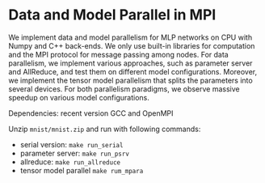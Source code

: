 # Data and Model Parallel in MPI
We implement data and model parallelism for MLP networks on CPU with Numpy and C++ back-ends. We only use built-in libraries for computation and the MPI protocol for message passing among nodes. For data parallelism, we implement various approaches, such as parameter server and AllReduce, and test them on different model configurations. Moreover, we implement the tensor model parallelism that splits the parameters into several devices. For both parallelism paradigms, we observe massive speedup on various model configurations.

Dependencies: recent version GCC and OpenMPI

Unzip `mnist/mnist.zip` and run with following commands:
- serial version: `make run_serial`
- parameter server: `make run_psrv`
- allreduce: `make run_allreduce`
- tensor model parallel `make rum_mpara`
